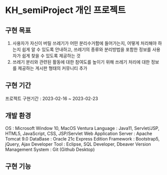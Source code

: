 # KH_semiProject 개인 프로젝트

## 구현 목표
1. 사용자가 자신이 버릴 쓰레기가 어떤 분리수거함에 들어가는지, 어떻게 처리해야 하는지 쉽게 알 수 있도록 안내하고, 쓰레기의 종류와 분리방법을 포함한 정보를 사용자가 쉽게 찾을 수 있도록 제공하는 것 
2. 쓰레기 분리와 관련된 활동에 대한 참여도를 높이기 위해 쓰레기 처리에 대한 정보를 제공하는 게시판 형태의 커뮤니티 추가

## 구현 기간
프로젝트 구현기간 : 2023-02-16 ~ 2023-02-23

## 개발 환경
OS : Microsoft Window 10, MacOS Ventura
Language : Java11, Servlet/JSP, HTML5, JavaScript, CSS, JSP/Servlet
Web Application Server : Apache Tomcat 9.0
DataBase : Oracle 21c Express Edition
Framework : Bootstrap5, jQuery, Ajax
Developer Tool : Eclipse, SQL Developer, Dbeaver
Version Management System : Git (Github Desktop)

## 구현 기능




